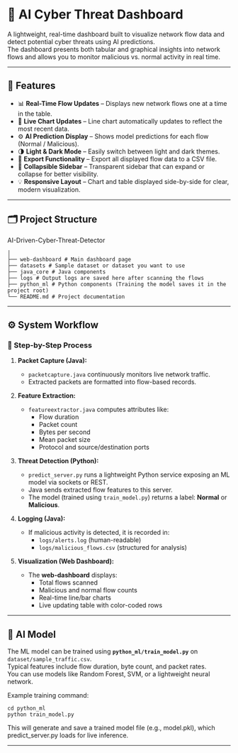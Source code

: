 # 🧠 AI Cyber Threat Dashboard

A lightweight, real-time dashboard built to visualize network flow data and detect potential cyber threats using AI predictions.  
The dashboard presents both tabular and graphical insights into network flows and allows you to monitor malicious vs. normal activity in real time.

---

## 🚀 Features

- 📊 **Real-Time Flow Updates** – Displays new network flows one at a time in the table.
- 🔄 **Live Chart Updates** – Line chart automatically updates to reflect the most recent data.
- ⚙️ **AI Prediction Display** – Shows model predictions for each flow (Normal / Malicious).
- 🌗 **Light & Dark Mode** – Easily switch between light and dark themes.
- 📁 **Export Functionality** – Export all displayed flow data to a CSV file.
- 🧭 **Collapsible Sidebar** – Transparent sidebar that can expand or collapse for better visibility.
- 💡 **Responsive Layout** – Chart and table displayed side-by-side for clear, modern visualization.

---

## 🗂️ Project Structure

AI-Driven-Cyber-Threat-Detector
```
│
├── web-dashboard # Main dashboard page
├── datasets # Sample dataset or dataset you want to use
├── java_core # Java components
├── logs # Output logs are saved here after scanning the flows
├── python_ml # Python components (Training the model saves it in the project root)
└── README.md # Project documentation
```

---

## ⚙️ System Workflow

### 🧩 Step-by-Step Process

1. **Packet Capture (Java):**
   - `packetcapture.java` continuously monitors live network traffic.
   - Extracted packets are formatted into flow-based records.

2. **Feature Extraction:**
   - `featureextractor.java` computes attributes like:
     - Flow duration  
     - Packet count  
     - Bytes per second  
     - Mean packet size  
     - Protocol and source/destination ports

3. **Threat Detection (Python):**
   - `predict_server.py` runs a lightweight Python service exposing an ML model via sockets or REST.
   - Java sends extracted flow features to this server.
   - The model (trained using `train_model.py`) returns a label: **Normal** or **Malicious**.

4. **Logging (Java):**
   - If malicious activity is detected, it is recorded in:
     - `logs/alerts.log` (human-readable)
     - `logs/malicious_flows.csv` (structured for analysis)

5. **Visualization (Web Dashboard):**
   - The **web-dashboard** displays:
     - Total flows scanned  
     - Malicious and normal flow counts  
     - Real-time line/bar charts  
     - Live updating table with color-coded rows  

---

## 🧠 AI Model

The ML model can be trained using **`python_ml/train_model.py`** on `dataset/sample_traffic.csv`.  
Typical features include flow duration, byte count, and packet rates.  
You can use models like Random Forest, SVM, or a lightweight neural network.

Example training command:

```
cd python_ml
python train_model.py
```

This will generate and save a trained model file (e.g., model.pkl), which predict_server.py loads for live inference.

---

